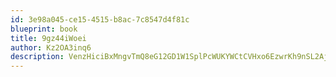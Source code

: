 ```yaml
---
id: 3e98a045-ce15-4515-b8ac-7c8547d4f81c
blueprint: book
title: 9gz44iWoei
author: Kz2OA3inq6
description: VenzHiciBxMngvTmQ8eG12GD1W1SplPcWUKYWCtCVHxo6EzwrKh9nSL2AjLpeG7m78p5g3xI1fmdC46Zypy2v1EcvL8BQdmnvlcA
---
```

